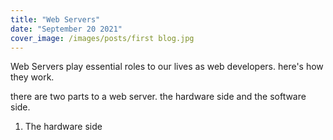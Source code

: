 ```yaml
---
title: "Web Servers"
date: "September 20 2021"
cover_image: /images/posts/first blog.jpg
---
```


Web Servers play essential roles to our lives as web developers. here's how they work.

there are two parts to a web server. the hardware side and the software side.

1. The hardware side
